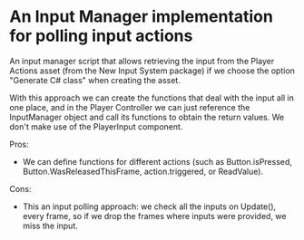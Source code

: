 # An Input Manager implementation for polling input actions

An input manager script that allows retrieving the input from the Player Actions asset (from the New Input System package) if we choose the option "Generate C# class" when creating the asset.

With this approach we can create the functions that deal with the input all in one place, and in the Player Controller we can just reference the InputManager object and call its functions to obtain the return values.
We don't make use of the PlayerInput component. 

Pros:
- We can define functions for different actions (such as Button.isPressed, Button.WasReleasedThisFrame, action.triggered, or ReadValue<Vector2>).


Cons:
- This an input polling approach: we check all the inputs on Update(), every frame, so if we drop the frames where inputs were provided, we miss the input.

